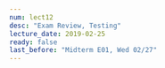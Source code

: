 ```yaml
---
num: lect12
desc: "Exam Review, Testing"
lecture_date: 2019-02-25
ready: false
last_before: "Midterm E01, Wed 02/27"
---
```


